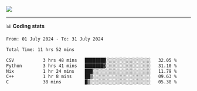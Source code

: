 <picture>
  <source
  srcset="https://github-readme-stats.vercel.app/api?username=sant0s12&show_icons=true&theme=dark"
  media="(prefers-color-scheme: dark)"
  />
  <source
  srcset="https://github-readme-stats.vercel.app/api?username=sant0s12&show_icons=true"
  media="(prefers-color-scheme: light)"
  />
  <img src="https://github-readme-stats.vercel.app/api?username=sant0s12&show_icons=true" />
</picture>

---

📊 **Coding stats**

<!--START_SECTION:waka-->

```txt
From: 01 July 2024 - To: 31 July 2024

Total Time: 11 hrs 52 mins

CSV           3 hrs 48 mins   ████████░░░░░░░░░░░░░░░░░   32.05 %
Python        3 hrs 41 mins   ███████▓░░░░░░░░░░░░░░░░░   31.10 %
Nix           1 hr 24 mins    ███░░░░░░░░░░░░░░░░░░░░░░   11.79 %
C++           1 hr 8 mins     ██▒░░░░░░░░░░░░░░░░░░░░░░   09.63 %
C             38 mins         █▒░░░░░░░░░░░░░░░░░░░░░░░   05.38 %
```

<!--END_SECTION:waka-->
